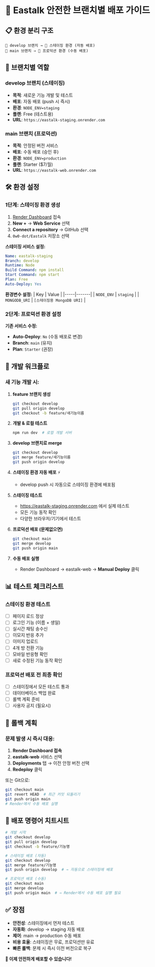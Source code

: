 # 🚀 Eastalk 안전한 브랜치별 배포 가이드

## 📋 환경 분리 구조

```
🔧 develop 브랜치 → 🧪 스테이징 환경 (자동 배포)
🏢 main 브랜치 → 🚀 프로덕션 환경 (수동 배포)
```

## 🎯 브랜치별 역할

### develop 브랜치 (스테이징)
- **목적**: 새로운 기능 개발 및 테스트
- **배포**: 자동 배포 (push 시 즉시)
- **환경**: `NODE_ENV=staging`
- **플랜**: Free (테스트용)
- **URL**: `https://eastalk-staging.onrender.com`

### main 브랜치 (프로덕션)  
- **목적**: 안정된 버전 서비스
- **배포**: 수동 배포 (승인 후)
- **환경**: `NODE_ENV=production`
- **플랜**: Starter ($7/월)
- **URL**: `https://eastalk-web.onrender.com`

## 🛠️ 환경 설정

### 1단계: 스테이징 환경 생성

1. [Render Dashboard](https://dashboard.render.com) 접속
2. **New +** → **Web Service** 선택
3. **Connect a repository** → GitHub 선택
4. `0w0-dot/Eastalk` 저장소 선택

**스테이징 서비스 설정:**
```yaml
Name: eastalk-staging
Branch: develop
Runtime: Node
Build Command: npm install
Start Command: npm start
Plan: Free
Auto-Deploy: Yes
```

**환경변수 설정:**
| Key | Value |
|-----|-------|
| `NODE_ENV` | `staging` |
| `MONGODB_URI` | `[스테이징용 MongoDB URI]` |

### 2단계: 프로덕션 환경 설정

**기존 서비스 수정:**
- **Auto-Deploy**: `No` (수동 배포로 변경)
- **Branch**: `main` (유지)
- **Plan**: `Starter` (권장)

## 🔄 개발 워크플로

### 새 기능 개발 시:

1. **feature 브랜치 생성**
   ```bash
   git checkout develop
   git pull origin develop
   git checkout -b feature/새기능이름
   ```

2. **개발 & 로컬 테스트**
   ```bash
   npm run dev  # 로컬 개발 서버
   ```

3. **develop 브랜치로 merge**
   ```bash
   git checkout develop
   git merge feature/새기능이름
   git push origin develop
   ```

4. **스테이징 환경 자동 배포** ⚡
   - develop push 시 자동으로 스테이징 환경에 배포됨

5. **스테이징 테스트**
   - https://eastalk-staging.onrender.com 에서 실제 테스트
   - 모든 기능 동작 확인
   - 다양한 브라우저/기기에서 테스트

6. **프로덕션 배포 (문제없으면)**
   ```bash
   git checkout main
   git merge develop
   git push origin main
   ```

7. **수동 배포 실행**
   - Render Dashboard → eastalk-web → **Manual Deploy** 클릭

## 📊 테스트 체크리스트

### 스테이징 환경 테스트
- [ ] 페이지 로드 정상
- [ ] 로그인 기능 (이름 + 생일)
- [ ] 실시간 채팅 송수신
- [ ] 이모지 반응 추가
- [ ] 이미지 업로드
- [ ] 4개 방 전환 기능
- [ ] 모바일 반응형 확인
- [ ] 새로 수정된 기능 동작 확인

### 프로덕션 배포 전 최종 확인
- [ ] 스테이징에서 모든 테스트 통과
- [ ] 데이터베이스 백업 완료
- [ ] 롤백 계획 준비
- [ ] 사용자 공지 (필요시)

## 🚨 롤백 계획

### 문제 발생 시 즉시 대응:

1. **Render Dashboard 접속**
2. **eastalk-web** 서비스 선택
3. **Deployments** 탭 → 이전 안정 버전 선택
4. **Redeploy** 클릭

또는 Git으로:
```bash
git checkout main
git revert HEAD  # 최근 커밋 되돌리기
git push origin main
# Render에서 수동 배포 실행
```

## 🎯 배포 명령어 치트시트

```bash
# 개발 시작
git checkout develop
git pull origin develop
git checkout -b feature/기능명

# 스테이징 배포 (자동)
git checkout develop
git merge feature/기능명
git push origin develop  # → 자동으로 스테이징에 배포

# 프로덕션 배포 (수동)
git checkout main  
git merge develop
git push origin main  # → Render에서 수동 배포 실행 필요
```

## ✅ 장점

- **안전성**: 스테이징에서 먼저 테스트
- **자동화**: develop → staging 자동 배포
- **제어**: main → production 수동 배포
- **비용 효율**: 스테이징은 무료, 프로덕션만 유료
- **빠른 롤백**: 문제 시 즉시 이전 버전으로 복구

**🎉 이제 안전하게 배포할 수 있습니다!**
